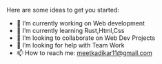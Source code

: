 Here are some ideas to get you started:

- 🔭 I’m currently working on Web development
- 🌱 I’m currently learning Rust,Html,Css
- 👯 I’m looking to collaborate on Web Dev Projects
- 🤔 I’m looking for help with Team Work
- 📫 How to reach me: meetkadikar11@gmail.com


